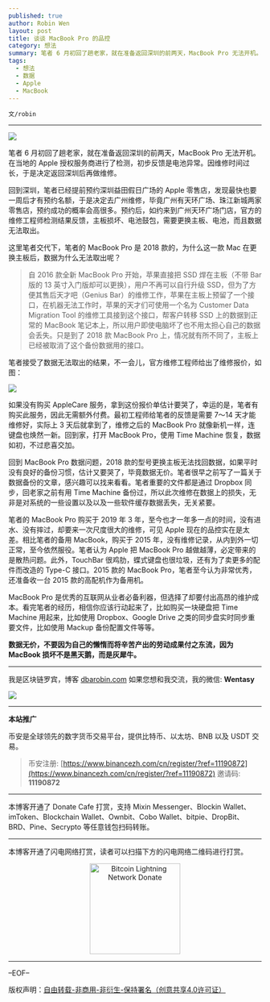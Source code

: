 ```yaml
---
published: true
author: Robin Wen
layout: post
title: 谈谈 MacBook Pro 的品控
category: 想法
summary: 笔者 6 月初回了趟老家，就在准备返回深圳的前两天，MacBook Pro 无法开机。在当地的 Apple 授权服务商进行了检测，初步反馈是电池异常。因维修时间过长，于是决定返回深圳后再做维修。MacBook Pro 是优秀的互联网从业者必备利器，但选择了却要付出高昂的维护成本。看完笔者的经历，相信你应该行动起来了，比如购买一块硬盘把 Time Machine 用起来，比如使用 Dropbox、Google Drive 之类的同步盘实时同步重要文件，比如使用 Mackup 备份配置文件等等。数据无价，不要因为自己的懒惰而将辛苦产出的劳动成果付之东流，因为 MacBook 损坏不是黑天鹅，而是灰犀牛。
tags:
  - 想法
  - 数据
  - Apple
  - MacBook
---
```


`文/robin`

***

![](https://cdn.dbarobin.com/lmj7zle.png)

笔者 6 月初回了趟老家，就在准备返回深圳的前两天，MacBook Pro 无法开机。在当地的 Apple 授权服务商进行了检测，初步反馈是电池异常。因维修时间过长，于是决定返回深圳后再做维修。

回到深圳，笔者已经提前预约深圳益田假日广场的 Apple 零售店，发现最快也要一周后才有预约名额，于是决定去广州维修，毕竟广州有天环广场、珠江新城两家零售店，预约成功的概率会高很多。预约后，如约来到广州天环广场门店，官方的维修工程师检测结果反馈，主板损坏、电池鼓包，需要更换主板、电池，而且数据无法取出。

这里笔者交代下，笔者的 MacBook Pro 是 2018 款的，为什么这一款 Mac 在更换主板后，数据为什么无法取出呢？

> 自 2016 款全新 MacBook Pro 开始，苹果直接把 SSD 焊在主板（不带 Bar 版的 13 英寸入门版却可以更换），用户不再可以自行升级 SSD，但为了方便其售后天才吧（Genius Bar）的维修工作，苹果在主板上预留了一个接口，在机器无法工作时，苹果的天才们可使用一个名为 Customer Data Migration Tool 的维修工具接到这个接口，帮客户转移 SSD 上的数据到正常的 MacBook 笔记本上，所以用户即使电脑坏了也不用太担心自己的数据会丢失。只是到了 2018 款 MacBook Pro 上，情况就有所不同了，主板上已经被取消了这个备份数据用的接口。

笔者接受了数据无法取出的结果，不一会儿，官方维修工程师给出了维修报价，如图：

![](https://cdn.dbarobin.com/r9uxnmn.png)

如果没有购买 AppleCare 服务，拿到这份报价单估计要哭了，幸运的是，笔者有购买此服务，因此无需额外付费。最初工程师给笔者的反馈是需要 7～14 天才能维修好，实际上 3 天后就拿到了，维修之后的 MacBook Pro 就像新机一样，连键盘也焕然一新。回到家，打开 MacBook Pro，使用 Time Machine 恢复，数据如初，不过悲喜交加。

回到 MacBook Pro 数据问题，2018 款的型号更换主板无法找回数据，如果平时没有良好的备份习惯，估计又要哭了，毕竟数据无价。笔者很早之前写了一篇关于数据备份的文章，感兴趣可以找来看看。笔者重要的文件都是通过 Dropbox 同步，回老家之前有用 Time Machine 备份过，所以此次维修在数据上的损失，无非是对系统的一些设置以及以及一些软件缓存数据丢失，无关紧要。

笔者的 MacBook Pro 购买于 2019 年 3 年，至今也才一年多一点的时间，没有进水、没有摔过，却要来一次尺度很大的维修，可见 Apple 现在的品控实在是太差。相比笔者的备用 MacBook，购买于 2015 年，没有维修记录，从内到外一切正常，至今依然服役。笔者认为 Apple 把 MacBook Pro 越做越薄，必定带来的是散热问题。此外，TouchBar 很鸡肋，蝶式键盘也很垃圾，还有为了卖更多的配件而改造的 Type-C 接口。2015 款的 MacBook Pro，笔者至今认为非常优秀，还准备收一台 2015 款的高配机作为备用机。

MacBook Pro 是优秀的互联网从业者必备利器，但选择了却要付出高昂的维护成本。看完笔者的经历，相信你应该行动起来了，比如购买一块硬盘把 Time Machine 用起来，比如使用 Dropbox、Google Drive 之类的同步盘实时同步重要文件，比如使用 Mackup 备份配置文件等等。

**数据无价，不要因为自己的懒惰而将辛苦产出的劳动成果付之东流，因为 MacBook 损坏不是黑天鹅，而是灰犀牛。**

***

我是区块链罗宾，博客 [dbarobin.com](https://dbarobin.com/)
如果您想和我交流，我的微信: **Wentasy**

![](https://cdn.dbarobin.com/v4yywe2.png)

***

**本站推广**

币安是全球领先的数字货币交易平台，提供比特币、以太坊、BNB 以及 USDT 交易。

> 币安注册: [https://www.binancezh.com/cn/register/?ref=11190872](https://www.binancezh.com/cn/register/?ref=11190872)
> 邀请码: **11190872**

***

本博客开通了 Donate Cafe 打赏，支持 Mixin Messenger、Blockin Wallet、imToken、Blockchain Wallet、Ownbit、Cobo Wallet、bitpie、DropBit、BRD、Pine、Secrypto 等任意钱包扫码转账。

<center>
    <div class="--donate-button"
         data-button-id="f8b9df0d-af9a-460d-8258-d3f435445075"
    ></div>
</center>

***

本博客开通了闪电网络打赏，读者可以扫描下方的闪电网络二维码进行打赏。

<center><img title="Bitcoin Lightning Network Donate" width="180" height="180" src="https://lnd.hoo.com/api/generate?openid=TruSwjrK2q57V484Tf0u&isimg=1" alt="Bitcoin Lightning Network Donate"/></center>

***

–EOF–

版权声明：[自由转载-非商用-非衍生-保持署名（创意共享4.0许可证）](http://creativecommons.org/licenses/by-nc-nd/4.0/deed.zh)